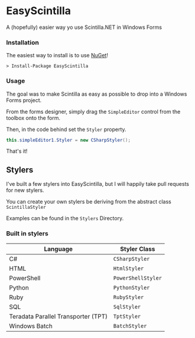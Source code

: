 # EasyScintilla
A (hopefully) easier way yo use Scintilla.NET in Windows Forms


### Installation

The easiest way to install is to use [NuGet](https://www.nuget.org/packages/EasyScintilla/)!

```
> Install-Package EasyScintilla
```

### Usage

The goal was to make Scintilla as easy as possible to drop into a Windows Forms project.

From the forms designer, simply drag the `SimpleEditor` control from the toolbox onto the form.

Then, in the code behind set the `Styler` property.

```C#
this.simpleEditor1.Styler = new CSharpStyler();
```

That's it!

## Stylers

I've built a few stylers into EasyScintilla, but I will happily take pull requests for new stylers.

You can create your own stylers be deriving from the abstract class `ScintillaStyler`

Examples can be found in the `Stylers` Directory.

### Built in stylers

| Language                            | Styler Class       |
|-------------------------------------|--------------------|
| C#                                  | `CSharpStyler`     |
| HTML                                | `HtmlStyler`       |
| PowerShell                          | `PowerShellStyler` |
| Python                              | `PythonStyler`     |
| Ruby                                | `RubyStyler`       |
| SQL                                 | `SqlStyler`        |
| Teradata Parallel Transporter (TPT) | `TptStyler`        |
| Windows Batch                       | `BatchStyler`      |

